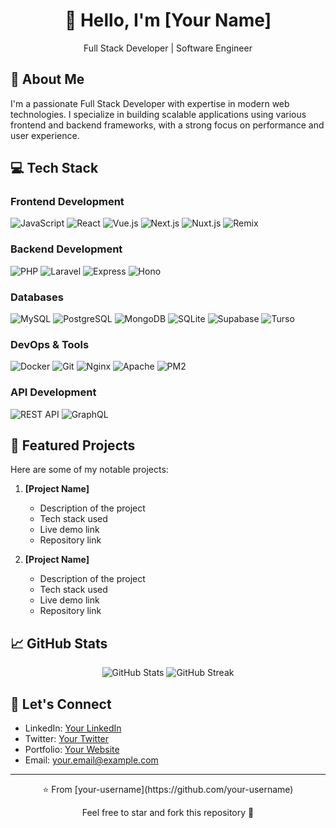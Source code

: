 <div align="center">
  <h1>👋 Hello, I'm [Your Name]</h1>
  <p>Full Stack Developer | Software Engineer</p>
</div>

## 🚀 About Me
I'm a passionate Full Stack Developer with expertise in modern web technologies. I specialize in building scalable applications using various frontend and backend frameworks, with a strong focus on performance and user experience.

## 💻 Tech Stack

### Frontend Development
![JavaScript](https://img.shields.io/badge/-JavaScript-F7DF1E?style=flat-square&logo=javascript&logoColor=black)
![React](https://img.shields.io/badge/-React-61DAFB?style=flat-square&logo=react&logoColor=black)
![Vue.js](https://img.shields.io/badge/-Vue.js-4FC08D?style=flat-square&logo=vue.js&logoColor=white)
![Next.js](https://img.shields.io/badge/-Next.js-000000?style=flat-square&logo=next.js&logoColor=white)
![Nuxt.js](https://img.shields.io/badge/-Nuxt.js-00DC82?style=flat-square&logo=nuxt.js&logoColor=white)
![Remix](https://img.shields.io/badge/-Remix-000000?style=flat-square&logo=remix&logoColor=white)

### Backend Development
![PHP](https://img.shields.io/badge/-PHP-777BB4?style=flat-square&logo=php&logoColor=white)
![Laravel](https://img.shields.io/badge/-Laravel-FF2D20?style=flat-square&logo=laravel&logoColor=white)
![Express](https://img.shields.io/badge/-Express-000000?style=flat-square&logo=express&logoColor=white)
![Hono](https://img.shields.io/badge/-Hono-FF0000?style=flat-square&logoColor=white)

### Databases
![MySQL](https://img.shields.io/badge/-MySQL-4479A1?style=flat-square&logo=mysql&logoColor=white)
![PostgreSQL](https://img.shields.io/badge/-PostgreSQL-336791?style=flat-square&logo=postgresql&logoColor=white)
![MongoDB](https://img.shields.io/badge/-MongoDB-47A248?style=flat-square&logo=mongodb&logoColor=white)
![SQLite](https://img.shields.io/badge/-SQLite-003B57?style=flat-square&logo=sqlite&logoColor=white)
![Supabase](https://img.shields.io/badge/-Supabase-3ECF8E?style=flat-square&logo=supabase&logoColor=white)
![Turso](https://img.shields.io/badge/-Turso-4A4A55?style=flat-square&logoColor=white)

### DevOps & Tools
![Docker](https://img.shields.io/badge/-Docker-2496ED?style=flat-square&logo=docker&logoColor=white)
![Git](https://img.shields.io/badge/-Git-F05032?style=flat-square&logo=git&logoColor=white)
![Nginx](https://img.shields.io/badge/-Nginx-009639?style=flat-square&logo=nginx&logoColor=white)
![Apache](https://img.shields.io/badge/-Apache-D22128?style=flat-square&logo=apache&logoColor=white)
![PM2](https://img.shields.io/badge/-PM2-2B037A?style=flat-square&logo=pm2&logoColor=white)

### API Development
![REST API](https://img.shields.io/badge/-REST%20API-FF6C37?style=flat-square&logoColor=white)
![GraphQL](https://img.shields.io/badge/-GraphQL-E10098?style=flat-square&logo=graphql&logoColor=white)

## 🌟 Featured Projects
Here are some of my notable projects:

1. **[Project Name]**
   - Description of the project
   - Tech stack used
   - Live demo link
   - Repository link

2. **[Project Name]**
   - Description of the project
   - Tech stack used
   - Live demo link
   - Repository link

## 📈 GitHub Stats

<div align="center">
  <img src="https://github-readme-stats.vercel.app/api?username=athoulmuwafiq&show_icons=true&theme=dark" alt="GitHub Stats" />
  <img src="https://github-readme-streak-stats.herokuapp.com/?user=athoulmuwafiq&theme=dark" alt="GitHub Streak" />
</div>

## 🤝 Let's Connect
- LinkedIn: [Your LinkedIn]()
- Twitter: [Your Twitter]()
- Portfolio: [Your Website]()
- Email: your.email@example.com


---
<div align="center">
  <p>⭐️ From [your-username](https://github.com/your-username)</p>
  <p>Feel free to star and fork this repository 🌟</p>
</div>
